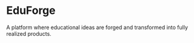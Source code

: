 # EduForge

A platform where educational ideas are forged and transformed into fully realized products.